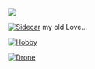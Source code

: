 <img src="https://github-stats-alpha.vercel.app/api?username=unattended-ch&cc=000&tc=fff&ic=fff&bc=000" />

[![Sidecar](https://unattended.ch/fblog/wp-content/uploads/2016/10/006-300x198.jpg)](https://unattended.ch/?cat=1&paged=3#gallery-2) my old Love...

[![Hobby]()](https://unattended.ch/?cat=1&paged=3#gallery-4)

[![Drone](https://i.ytimg.com/vi/zUIPV_oXbEY/hqdefault.jpg)](https://www.youtube.com/watch?v=zUIPV_oXbEY)
